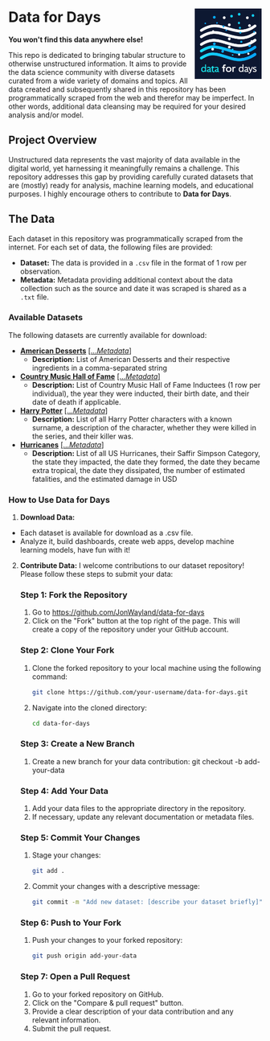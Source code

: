 # Data for Days <a href="https://github.com/JonWayland/data-for-days"><img src="images/logo.png" align="right" height="140" /></a>

**You won't find this data anywhere else!**

This repo is dedicated to bringing tabular structure to otherwise unstructured information. It aims to provide the data science community with diverse datasets curated from a wide variety of domains and topics. All data created and subsequently shared in this repository has been programmatically scraped from the web and therefor may be imperfect. In other words, additional data cleansing may be required for your desired analysis and/or model.

## Project Overview

Unstructured data represents the vast majority of data available in the digital world, yet harnessing it meaningfully remains a challenge. This repository addresses this gap by providing carefully curated datasets that are (mostly) ready for analysis, machine learning models, and educational purposes. I highly encourage others to contribute to **Data for Days**.

## The Data

Each dataset in this repository was programmatically scraped from the internet. For each set of data, the following files are provided:

- **Dataset:** The data is provided in a `.csv` file in the format of 1 row per observation.
- **Metadata:** Metadata providing additional context about the data collection such as the source and date it was scraped is shared as a `.txt` file.

### Available Datasets

The following datasets are currently available for download:
- **[American Desserts](https://github.com/JonWayland/data-for-days/blob/main/data/american_desserts_20240323.csv)**  [[...*Metadata*]](https://github.com/JonWayland/data-for-days/blob/main/data/american_desserts_20240323.txt)
  - **Description:** List of American Desserts and their respective ingredients in a comma-separated string
- **[Country Music Hall of Fame](https://github.com/JonWayland/data-for-days/blob/main/data/country_hof_20240323.csv)**  [[...*Metadata*]](https://github.com/JonWayland/data-for-days/blob/main/data/country_hof_20240323.txt)
  - **Description:** List of Country Music Hall of Fame Inductees (1 row per individual), the year they were inducted, their birth date, and their date of death if applicable.
- **[Harry Potter](https://github.com/JonWayland/data-for-days/blob/main/data/harry_potter_20240521.csv)**  [[...*Metadata*]](https://github.com/JonWayland/data-for-days/blob/main/data/harry_potter_20240521.txt)
  - **Description:** List of all Harry Potter characters with a known surname, a description of the character, whether they were killed in the series, and their killer was.
- **[Hurricanes](https://github.com/JonWayland/data-for-days/blob/main/data/hurricanes_20240507.csv)**  [[...*Metadata*]](https://github.com/JonWayland/data-for-days/blob/main/data/hurricanes_20240507.txt)
  - **Description:** List of all US Hurricanes, their Saffir Simpson Category, the state they impacted, the date they formed, the date they became extra tropical, the date they dissipated, the number of estimated fatalities, and the estimated damage in USD

### How to Use Data for Days

1. **Download Data:**
  - Each dataset is available for download as a .csv file.
  - Analyze it, build dashboards, create web apps, develop machine learning models, have fun with it!

2. **Contribute Data:**
   I welcome contributions to our dataset repository! Please follow these steps to submit your data:

   ### Step 1: Fork the Repository

   1. Go to https://github.com/JonWayland/data-for-days
   2. Click on the "Fork" button at the top right of the page. This will create a copy of the repository under your GitHub account.
  
   ### Step 2: Clone Your Fork
  
   1. Clone the forked repository to your local machine using the following command:
      ```bash
      git clone https://github.com/your-username/data-for-days.git

   2. Navigate into the cloned directory:
      ```bash
      cd data-for-days

   ### Step 3: Create a New Branch

   1. Create a new branch for your data contribution:
      git checkout -b add-your-data

   ### Step 4: Add Your Data

   1. Add your data files to the appropriate directory in the repository.
   2. If necessary, update any relevant documentation or metadata files.
  
   ### Step 5: Commit Your Changes

   1. Stage your changes:
      ```bash
      git add .
   2. Commit your changes with a descriptive message:
      ```bash
      git commit -m "Add new dataset: [describe your dataset briefly]"

   ### Step 6: Push to Your Fork

   1. Push your changes to your forked repository:
      ```bash
      git push origin add-your-data

   ### Step 7: Open a Pull Request
   
   1. Go to your forked repository on GitHub.
   2. Click on the "Compare & pull request" button.
   3. Provide a clear description of your data contribution and any relevant information.
   4. Submit the pull request.
   
